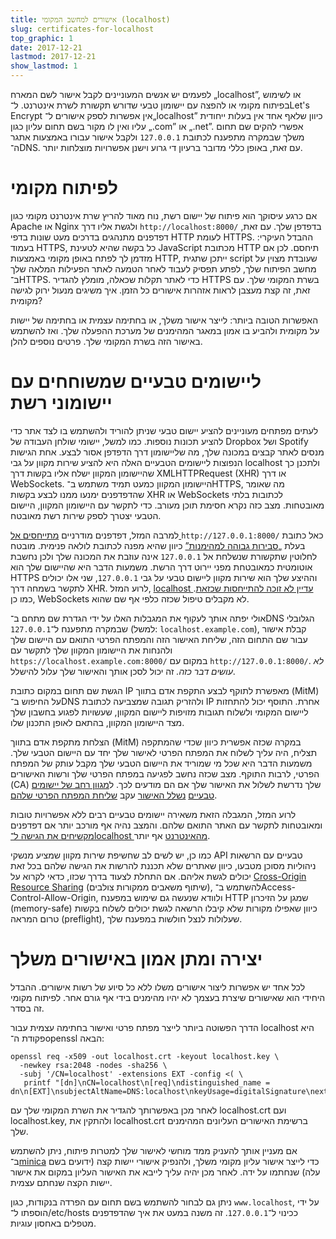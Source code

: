 ```yaml
---
title: אישורים למחשב המקומי (localhost)
slug: certificates-for-localhost
top_graphic: 1
date: 2017-12-21
lastmod: 2017-12-21
show_lastmod: 1
---
```



לפעמים יש אנשים המעוניינים לקבל אישור לשם המארח „localhost”, או לשימוש בפיתוח מקומי או להפצה עם יישומון טבעי שדורש תקשורת לשרת אינטרנט. ל־Let's Encrypt אין אפשרות לספק אישורים ל־„localhost” כיוון שלאף אחד אין בעלות ייחודית עליו ואין לו מקור בשם תחום עליון כגון „‎.com” או „‎.net”. אפשרי להקים שם תחום משלך שבמקרה מתפענח לכתובת `127.0.0.1` ולקבל אישור עבורו באמצעות אתגר ה־DNS. עם זאת, באופן כללי מדובר ברעיון די גרוע וישנן אפשרויות מוצלחות יותר.

# לפיתוח מקומי

אם כרגע עיסוקך הוא פיתוח של יישום רשת, נוח מאוד להריץ שרת אינטרנט מקומי כגון Apache או Nginx ולגשת אליו דרך `http://localhost:8000/‎` בדפדפן שלך. עם זאת, דפדפנים מתנהגים בדרכים מעט שונות בדפי HTTP לעומת HTTPS. ההבדל העיקרי: בעמוד HTTPS, כל בקשה שהיא לטעינת JavaScript מכתובת HTTP תיחסם. לכן אם מזדמן לך לפתח באופן מקומי באמצעות HTTP, ייתכן שתגית script שעובדת מצוין על מחשב הפיתוח שלך, לפתע תפסיק לעבוד לאחר הטמעה לאתר הפעילות המלאה שלך ב־HTTPS. כדי לאתר תקלות שכאלה, מומלץ להגדיר HTTPS בשרת המקומי שלך. עם זאת, זה קצת מעצבן לראות אזהרות אישורים כל הזמן. איך משיגים מנעול ירוק לגישה מקומית?

האפשרות הטובה ביותר: לייצר אישור משלך, או בחתימה עצמית או בחתימה של יישות על מקומית ולהביע בו אמון במאגר המהימנים של מערכת ההפעלה שלך. ואז להשתמש באישור הזה בשרת המקומי שלך. פרטים נוספים להלן.

# ליישומים טבעיים שמשוחחים עם יישומוני רשת

לעתים מפתחים מעוניינים להציע יישום טבעי שניתן להוריד ולהשתמש בו לצד אתר כדי להציע תכונות נוספות. כמו למשל, יישומי שולחן העבודה של Dropbox ושל Spotify מנסים לאתר קבצים במכונה שלך, מה שליישומון דרך הדפדפן אסור לבצע. אחת הגישות הנפוצות ליישומים הטבעיים האלה היא להציע שירות מקוון על גבי localhost ולתכנן כך שהיישומון המקוון ישלח אליו בקשות דרך XMLHTTPRequest (XHR) או דרך WebSockets. היישומון המקוון כמעט תמיד משתמש ב־HTTPS, מה שאומר שהדפדפנים ימנעו ממנו לבצע בקשות XHR או WebSockets לכתובות בלתי מאובטחות. מצב כזה נקרא חסימת תוכן מעורב. כדי לתקשר עם היישומון המקוון, היישום הטבעי יצטרך לספק שירות רשת מאובטח.

למרבה המזל, דפדפנים מודרניים [מתייחסים אל ](https://bugs.chromium.org/p/chromium/issues/detail?id=607878) `http://127.0.0.1:8000/‎` כאל כתובת בעלת [„סבירות גבוהה למהימנות”](https://www.w3.org/TR/secure-contexts/#is-origin-trustworthy) כיוון שהיא מפנה לכתובת לולאה פנימית. מובטח לחלוטין שתקשורת שנשלחת אל `127.0.0.1` אינה עוזבת את המכונה שלך ולכן נחשבת אוטומטית כמאובטחת מפני יירוט דרך הרשת. משמעות הדבר היא שהיישום שלך הוא HTTPS וההיצע שלך הוא שירות מקוון ליישום טבעי על גבי `127.0.0.1`, שני אלו יכולים לתקשר בשמחה דרך XHR. לרוע המזל, [localhost עדיין לא זוכה להתייחסות שכזאת](https://tools.ietf.org/html/draft-ietf-dnsop-let-localhost-be-localhost-02). כמו כן, WebSockets לא מקבלים טיפול שכזה כלפי אף שם שהוא.

אולי יפתה אותך לעקוף את המגבלות האלו על ידי הגדרת שם מתחם ב־DNS הגלובלי שבמקרה מתפענח ל־`127.0.0.1` (למשל: `localhost.example.com`), קבלת אישור עבור שם התחום הזה, שליחת האישור הזה והמפתח הפרטי התואם עם היישום שלך ולהנחות את היישומון המקוון שלך לתקשר עם `https://localhost.example.com:8000/‎` במקום עם `http://127.0.0.1:8000/‎`. *לא עושים דבר כזה.* זה יכול לסכן אותך והאישור שלך עלול להישלל.

הגשת שם תחום במקום כתובת IP מאפשרת לתוקף לבצע התקפת אדם בתווך (MitM) על החיפוש ב־DNS ולהזריק תגובה שמצביעה לכתובת IP אחרת. התוסף יכול להתחזות ליישום המקומי ולשלוח תגובות מזויפות ליישום המקוון, שעשויות לפגוע בחשבון שלך מצד היישומון המקוון, בהתאם לאופן התכנון שלו.

הצלחת מתקפת אדם בתווך (MitM) במקרה שכזה אפשרית כיוון שכדי שהמתקפה תצליח, היה עליך לשלוח את המפתח הפרטי לאישור שלך יחד עם היישום הטבעי שלך. משמעות הדבר היא שכל מי שמוריד את היישום הטבעי שלך מקבל עותק של המפתח הפרטי, לרבות התוקף. מצב שכזה נחשב לפגיעה במפתח הפרטי שלך ורשות האישורים (CA) שלך נדרשת לשלול את האישור שלך אם הם מודעים לכך. ל[מגוון רחב של יישומים טבעיים](https://groups.google.com/d/msg/mozilla.dev.security.policy/eV89JXcsBC0/wsj5zpbbAQAJ) [נשלל האישור](https://groups.google.com/d/msg/mozilla.dev.security.policy/T6emeoE-lCU/-k-A2dEdAQAJ) עקב [שליחת המפתח הפרטי שלהם](https://groups.google.com/d/msg/mozilla.dev.security.policy/pk039T_wPrI/tGnFDFTnCQAJ).

לרוע המזל, המגבלה הזאת משאירה יישומים טבעיים רבים ללא אפשרויות טובות ומאובטחות לתקשר עם האתר התואם שלהם. והמצב נהיה אף מורכב יותר אם דפדפנים [מקשיחים את הגישה ל־localhost מהאינטרנט](https://bugs.chromium.org/p/chromium/issues/detail?id=378566) אף יותר.

כמו כן, יש לשים לב שחשיפת שירות מקוון שמציע מנשקי API טבעיים עם הרשאות ניהוליות מסוכן מטבעו, כיוון שאתרים שלא תכננת להרשות את הגישה שלהם בכל זאת יכולים לגשת אליהם. אם התחלת לצעוד בדרך שכזו, כדאי לקרוא על [Cross-Origin Resource Sharing](https://developer.mozilla.org/en-US/docs/Web/HTTP/CORS) (שיתוף משאבים ממקורות צולבים), להשתמש ב־Access-Control-Allow-Origin, ולוודא שנעשה גם שימוש במפענח HTTP שמגן על הזיכרון (memory-safe) כיוון שאפילו מקורות שלא קיבלו הרשאה לגשת יכולים לשלוח בקשות טרום המראה (preflight), שעלולות לנצל חולשות במפענח שלך.

# יצירה ומתן אמון באישורים משלך

לכל אחד יש אפשרות ליצור אישורים משלו ללא כל סיוע של רשות אישורים. ההבדל היחידי הוא שאישורים שיצרת בעצמך לא יהיו מהימנים בידי אף גורם אחר. לפיתוח מקומי זה בסדר.

הדרך הפשוטה ביותר לייצר מפתח פרטי ואישור בחתימה עצמית עבור localhost היא פקודת ה־openssl הבאה:

    openssl req -x509 -out localhost.crt -keyout localhost.key \
      -newkey rsa:2048 -nodes -sha256 \
      -subj '/CN=localhost' -extensions EXT -config <( \
       printf "[dn]\nCN=localhost\n[req]\ndistinguished_name = dn\n[EXT]\nsubjectAltName=DNS:localhost\nkeyUsage=digitalSignature\nextendedKeyUsage=serverAuth")

לאחר מכן באפשרותך להגדיר את השרת המקומי שלך עם localhost.crt ועם localhost.key, ולהתקין את localhost.crt ברשימת האישורים העליונים המהימנים שלך.

אם מעניין אותך להעניק ממד מוחשי לאישור שלך למטרות פיתוח, ניתן להשתמש ב־[minica](https://github.com/jsha/minica) כדי לייצר אישור עליון מקומי משלך, ולהנפיק אישורי יישות קצה (ידועים בשם עלה) שנחתמו על ידה. לאחר מכן יהיה עליך לייבא את האישור העליון במקום את אישור יישות הקצה שנחתם עצמית.

ניתן גם לבחור להשתמש בשם תחום עם הפרדה בנקודות, כגון `www.localhost`, על ידי הוספתו ל־‎/etc/hosts ככינוי ל־`127.0.0.1`. זה משנה במעט את איך שהדפדפנים מטפלים באחסון עוגיות.
